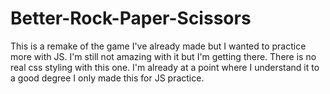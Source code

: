 ﻿# Better-Rock-Paper-Scissors
This is a remake of the game I've already made but I wanted to practice more with JS. I'm still not amazing with it but I'm getting there. There is no real css styling with this one. I'm already at a point where I understand it to a good degree I only made this for JS practice.
